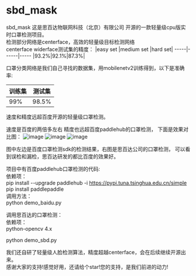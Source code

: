 # sbd_mask
sbd_mask
这是思百达物联网科技（北京）有限公司 开源的一款轻量级cpu版实时口罩检测项目。  
检测部分网络是centerface，高效的轻量级目标检测网络  
centerface widerface测试集的精度：
|easy set |medium set |hard set|
-----|------|-----
|93.2%|92.1%|87.3%|

口罩分类网络是我们自己寻找的数据集，用mobilenetv2训练得到，以下是准确率:

|训练集|测试集|
------|------
|99%|98.5%|

速度和精度远超百度开源的轻量级口罩检测。

 速度是百度的两倍多左右
 精度也远超百度paddlehub的口罩检测，
 下面是效果对比图：
 ![image](https://github.com/sbdcv/sbd_mask/raw/master/images/1582529835.png)
 ![image](https://github.com/sbdcv/sbd_mask/raw/master/images/1582530011.png)
 ![image](https://github.com/sbdcv/sbd_mask/raw/master/images/1582529835.png)

图中左边是百度口罩检测sdk的检测结果，右图是思百达公司的口罩检测，
可以看到误检和漏检，思百达研发的都比百度的效果好。  

项目中有百度paddlehub口罩检测的代码:  
依赖项：  
pip install --upgrade paddlehub -i https://pypi.tuna.tsinghua.edu.cn/simple  
pip install paddlepaddle  
调用方法：  
python demo_baidu.py  

调用思百达的口罩检测：  
依赖项：  
python-opencv 4.x    

python demo_sbd.py  

我们还自研了轻量级人脸检测算法，精度超越centerface，会在后续继续开源出来。  
感谢大家的支持!感觉好用，还请给个star!您的支持，是我们前进的动力!
